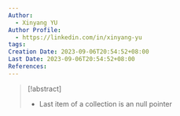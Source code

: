 ```yaml
---
Author:
  - Xinyang YU
Author Profile:
  - https://linkedin.com/in/xinyang-yu
tags:
Creation Date: 2023-09-06T20:54:52+08:00
Last Date: 2023-09-06T20:54:52+08:00
References:
---
```

>[!abstract]
>- Last item of a collection is an null pointer